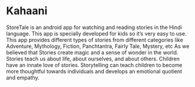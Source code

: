 # Kahaani
StoreTale is an android app for watching and reading stories in the Hindi language.
This app is specially developed for kids so it’s very easy to use.
This app provides different types of stories from different categories like Adventure, Mythology, Fiction, Panchtantra, Fairly Tale, Mystery, etc
As we believed that Stories create magic and a sense of wonder in the world. 
Stories teach us about life, about ourselves, and about others. 
Children have an innate love of stories. 
Storytelling can teach children to become more thoughtful towards individuals and develops an emotional quotient and empathy.
